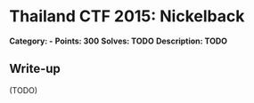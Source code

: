 # Thailand CTF 2015: Nickelback

**Category: -**
**Points: 300**
**Solves: TODO**
**Description: TODO**

## Write-up

(TODO)